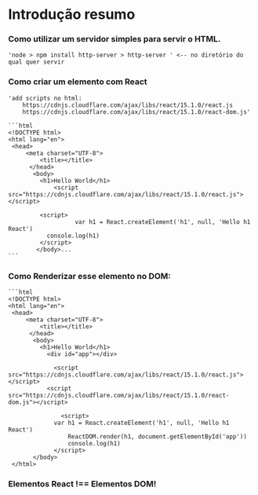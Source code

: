 # Introdução resumo

### Como utilizar um servidor simples para servir o HTML.
	'node > npm install http-server > http-server ' <-- no diretório do qual quer servir

### Como criar um elemento com React
	'add scripts no html:
		https://cdnjs.cloudflare.com/ajax/libs/react/15.1.0/react.js
		https://cdnjs.cloudflare.com/ajax/libs/react/15.1.0/react-dom.js'
	 
	```html
	<!DOCTYPE html>
	<html lang="en">
	 <head>
	     <meta charset="UTF-8">
	         <title></title>
		  </head>
		   <body>
		     <h1>Hello World</h1>
		         <script src="https://cdnjs.cloudflare.com/ajax/libs/react/15.1.0/react.js"></script>
		 	
			 <script>
	                   var h1 = React.createElement('h1', null, 'Hello h1 React')
			   console.log(h1)
			 </script>
		    </body>...
	```

### Como Renderizar esse elemento no DOM:

	```html
	<!DOCTYPE html>
	<html lang="en">
	 <head>
	     <meta charset="UTF-8">
	         <title></title>
		  </head>
		   <body>
		     <h1>Hello World</h1>
		       <div id="app"></div>

		         <script src="https://cdnjs.cloudflare.com/ajax/libs/react/15.1.0/react.js"></script>
			   <script src="https://cdnjs.cloudflare.com/ajax/libs/react/15.1.0/react-dom.js"></script>

		           <script>
			     var h1 = React.createElement('h1', null, 'Hello h1 React')
		             ReactDOM.render(h1, document.getElementById('app'))
		             console.log(h1)
		         </script>
		   </body>
	 </html>

### __Elementos React !== Elementos DOM!__
